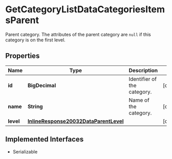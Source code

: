 

# GetCategoryListDataCategoriesItemsParent

Parent category. The attributes of the parent category are `null` if this category is on the first level.

## Properties

Name | Type | Description | Notes
------------ | ------------- | ------------- | -------------
**id** | **BigDecimal** | Identifier of the category. |  [optional]
**name** | **String** | Name of the category. |  [optional]
**level** | [**InlineResponse20032DataParentLevel**](InlineResponse20032DataParentLevel.md) |  |  [optional]


## Implemented Interfaces

* Serializable


